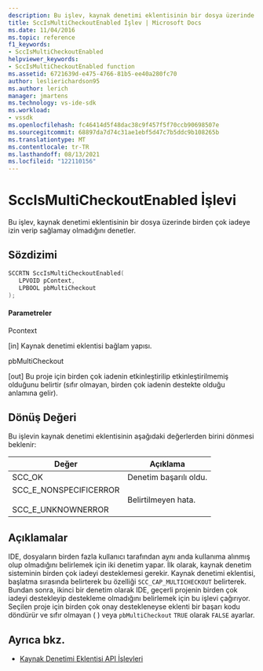 ```yaml
---
description: Bu işlev, kaynak denetimi eklentisinin bir dosya üzerinde birden çok iadeye izin verip sağlamay olmadığını denetler.
title: SccIsMultiCheckoutEnabled İşlev | Microsoft Docs
ms.date: 11/04/2016
ms.topic: reference
f1_keywords:
- SccIsMultiCheckoutEnabled
helpviewer_keywords:
- SccIsMultiCheckoutEnabled function
ms.assetid: 6721639d-e475-4766-81b5-ee40a280fc70
author: leslierichardson95
ms.author: lerich
manager: jmartens
ms.technology: vs-ide-sdk
ms.workload:
- vssdk
ms.openlocfilehash: fc46414d5f48dac38c9f457f5f70ccb90698507e
ms.sourcegitcommit: 68897da7d74c31ae1ebf5d47c7b5ddc9b108265b
ms.translationtype: MT
ms.contentlocale: tr-TR
ms.lasthandoff: 08/13/2021
ms.locfileid: "122110156"
---
```

# <a name="sccismulticheckoutenabled-function"></a>SccIsMultiCheckoutEnabled İşlevi
Bu işlev, kaynak denetimi eklentisinin bir dosya üzerinde birden çok iadeye izin verip sağlamay olmadığını denetler.

## <a name="syntax"></a>Sözdizimi

```cpp
SCCRTN SccIsMultiCheckoutEnabled(
   LPVOID pContext,
   LPBOOL pbMultiCheckout
);
```

#### <a name="parameters"></a>Parametreler
 Pcontext

[in] Kaynak denetimi eklentisi bağlam yapısı.

 pbMultiCheckout

[out] Bu proje için birden çok iadenin etkinleştirilip etkinleştirilmemiş olduğunu belirtir (sıfır olmayan, birden çok iadenin destekte olduğu anlamına gelir).

## <a name="return-value"></a>Dönüş Değeri
 Bu işlevin kaynak denetimi eklentisinin aşağıdaki değerlerden birini dönmesi beklenir:

|Değer|Açıklama|
|-----------|-----------------|
|SCC_OK|Denetim başarılı oldu.|
|SCC_E_NONSPECIFICERROR<br /><br /> SCC_E_UNKNOWNERROR|Belirtilmeyen hata.|

## <a name="remarks"></a>Açıklamalar
 IDE, dosyaların birden fazla kullanıcı tarafından aynı anda kullanıma alınmış olup olmadığını belirlemek için iki denetim yapar. İlk olarak, kaynak denetim sisteminin birden çok iadeyi desteklemesi gerekir. Kaynak denetimi eklentisi, başlatma sırasında belirterek bu özelliği `SCC_CAP_MULTICHECKOUT` belirterek. Bundan sonra, ikinci bir denetim olarak IDE, geçerli projenin birden çok iadeyi destekleyip destekleme olmadığını belirlemek için bu işlevi çağırıyor. Seçilen proje için birden çok onay destekleneyse eklenti bir başarı kodu döndürür ve sıfır olmayan ( ) veya `pbMultiCheckout` `TRUE` olarak `FALSE` ayarlar.

## <a name="see-also"></a>Ayrıca bkz.
- [Kaynak Denetimi Eklentisi API İşlevleri](../extensibility/source-control-plug-in-api-functions.md)
